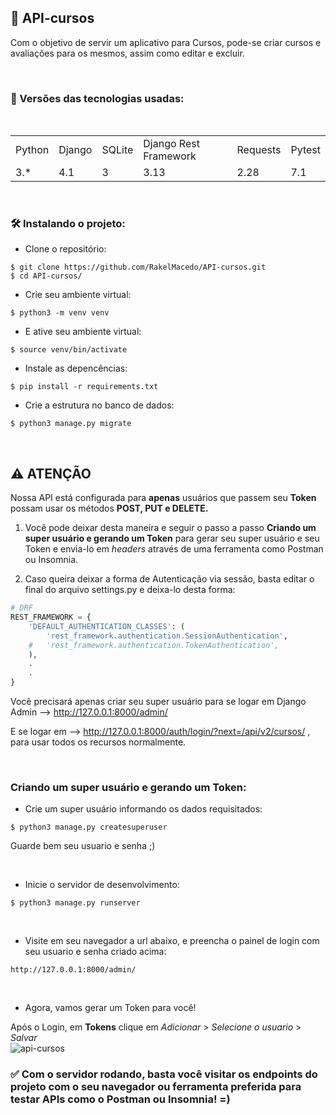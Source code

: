 ## 📜 API-cursos
Com o objetivo de servir um aplicativo para Cursos, pode-se criar cursos e avaliações para os mesmos, assim como editar e excluir.

<br>

### 📑 Versões das tecnologias usadas:

<table>
  <tr>
    <td>Python</td>
    <td>Django</td>    
    <td>SQLite</td>
    <td>Django Rest Framework</td>
    <td>Requests</td>
    <td>Pytest</td>
  </tr>
  <tr>
    <td>3.*</td>
    <td>4.1</td>
    <td>3</td>
    <td>3.13</td>
    <td>2.28</td>
    <td>7.1</td>
  </tr>
</table>

<br>

### 🛠️ Instalando o projeto:

- Clone o repositório:
```
$ git clone https://github.com/RakelMacedo/API-cursos.git
$ cd API-cursos/
```

- Crie seu ambiente virtual:
```
$ python3 -m venv venv
```

- E ative seu ambiente virtual:
```
$ source venv/bin/activate
```

- Instale as depencências:
```
$ pip install -r requirements.txt
```

- Crie a estrutura no banco de dados:
``` 
$ python3 manage.py migrate
```  
<br>

## ⚠️ ATENÇÃO

Nossa API está configurada para **apenas** usuários que passem seu **Token** possam usar os métodos **POST, PUT e DELETE.**

   1. Você pode deixar desta maneira e seguir o passo a passo **Criando um super usuário e gerando um Token** para gerar seu super usuário e seu Token e envia-lo em *headers* através de uma ferramenta como Postman ou Insomnia.

   2. Caso queira deixar a forma de Autenticação via sessão, basta editar o final do arquivo settings.py e deixa-lo desta forma:
```python 
# DRF
REST_FRAMEWORK = {
    'DEFAULT_AUTHENTICATION_CLASSES': (
        'rest_framework.authentication.SessionAuthentication',
    #   'rest_framework.authentication.TokenAuthentication',
    ),
    .
    .
}

```  
   Você precisará apenas criar seu super usuário para se logar em Django Admin --> http://127.0.0.1:8000/admin/ 
   
   E se logar em --> http://127.0.0.1:8000/auth/login/?next=/api/v2/cursos/ , para usar todos os recursos normalmente.
   
<br>

### Criando um super usuário e gerando um Token:

- Crie um super usuário informando os dados requisitados:
``` 
$ python3 manage.py createsuperuser
```  
Guarde bem seu usuario e senha ;)

<br>

- Inicie o servidor de desenvolvimento:
```
$ python3 manage.py runserver
```
<br>

- Visite em seu navegador a url abaixo, e preencha o painel de login com seu usuario e senha criado acima:
```
http://127.0.0.1:8000/admin/
```
<br>

- Agora, vamos gerar um Token para você!

Após o Login, em **Tokens** clique em *Adicionar* > *Selecione o usuario* > *Salvar* 
<br>
![api-cursos](https://user-images.githubusercontent.com/78339857/186071486-8d157c0c-8e5a-4104-8ac3-a993d1da812a.jpg)





### ✅ Com o servidor rodando, basta você visitar os endpoints do projeto com o seu navegador ou ferramenta preferida para testar APIs como o Postman ou Insomnia! =)
